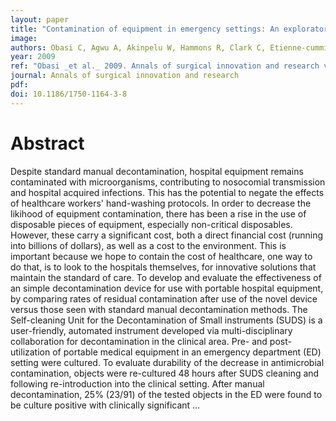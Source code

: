```yaml
---
layout: paper
title: "Contamination of equipment in emergency settings: An exploratory study with a targeted automated intervention"
image:
authors: Obasi C, Agwu A, Akinpelu W, Hammons R, Clark C, Etienne-cummings R, Hill P, Rothman R, Babalola S, Ross T, Carroll K, and Asiyanbola B.
year: 2009
ref: "Obasi _et al._ 2009. Annals of surgical innovation and research vol. 3, no. 1: 8."
journal: Annals of surgical innovation and research
pdf:
doi: 10.1186/1750-1164-3-8
---
```


# Abstract
Despite standard manual decontamination, hospital equipment remains contaminated with microorganisms, contributing to nosocomial transmission and hospital acquired infections. This has the potential to negate the effects of healthcare workers' hand-washing protocols. In order to decrease the likihood of equipment contamination, there has been a rise in the use of disposable pieces of equipment, especially non-critical disposables. However, these carry a significant cost, both a direct financial cost (running into billions of dollars), as well as a cost to the environment. This is important because we hope to contain the cost of healthcare, one way to do that, is to look to the hospitals themselves, for innovative solutions that maintain the standard of care. To develop and evaluate the effectiveness of an simple decontamination device for use with portable hospital equipment, by comparing rates of residual contamination after use of the novel device versus those seen with standard manual decontamination methods. The Self-cleaning Unit for the Decontamination of Small instruments (SUDS) is a user-friendly, automated instrument developed via multi-disciplinary collaboration for decontamination in the clinical area. Pre- and post- utilization of portable medical equipment in an emergency department (ED) setting were cultured. To evaluate durability of the decrease in antimicrobial contamination, objects were re-cultured 48 hours after SUDS cleaning and following re-introduction into the clinical setting. After manual decontamination, 25% (23/91) of the tested objects in the ED were found to be culture positive with clinically significant …
